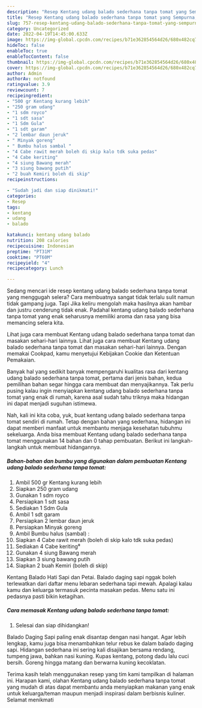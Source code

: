 ```yaml
---
description: "Resep Kentang udang balado sederhana tanpa tomat yang Sempurna, Buat Buka Puasa}"
title: "Resep Kentang udang balado sederhana tanpa tomat yang Sempurna, Buat Buka Puasa}"
slug: 757-resep-kentang-udang-balado-sederhana-tanpa-tomat-yang-sempurna-buat-buka-puasa
category: Uncategorized
date: 2022-04-19T14:45:00.633Z
image: https://img-global.cpcdn.com/recipes/b71e362854564d26/680x482cq70/kentang-udang-balado-sederhana-tanpa-tomat-foto-resep-utama.jpg
hideToc: false
enableToc: true
enableTocContent: false
thumbnail: https://img-global.cpcdn.com/recipes/b71e362854564d26/680x482cq70/kentang-udang-balado-sederhana-tanpa-tomat-foto-resep-utama.jpg
cover: https://img-global.cpcdn.com/recipes/b71e362854564d26/680x482cq70/kentang-udang-balado-sederhana-tanpa-tomat-foto-resep-utama.jpg
author: Admin
authorAv: notfound
ratingvalue: 3.9
reviewcount: 7
recipeingredient:
- "500 gr Kentang kurang lebih"
- "250 gram udang"
- "1 sdm royco"
- "1 sdt sasa"
- "1 Sdm Gula"
- "1 sdt garam"
- "2 lembar daun jeruk"
- " Minyak goreng"
- " Bumbu halus sambal "
- "4 Cabe rawit merah boleh di skip kalo tdk suka pedas"
- "4 Cabe keriting"
- "4 siung Bawang merah"
- "3 siung bawang putih"
- "2 buah Kemiri boleh di skip"
recipeinstructions:

- "Sudah jadi dan siap dinikmati!"
categories:
- Resep
tags:
- kentang
- udang
- balado

katakunci: kentang udang balado 
nutrition: 208 calories
recipecuisine: Indonesian
preptime: "PT31M"
cooktime: "PT60M"
recipeyield: "4"
recipecategory: Lunch

---
```



Sedang mencari ide resep kentang udang balado sederhana tanpa tomat yang menggugah selera? Cara membuatnya sangat tidak terlalu sulit namun tidak gampang juga. Tapi Jika keliru mengolah maka hasilnya akan hambar dan justru cenderung tidak enak. Padahal kentang udang balado sederhana tanpa tomat yang enak seharusnya memiliki aroma dan rasa yang bisa memancing selera kita.


Lihat juga cara membuat Kentang udang balado sederhana tanpa tomat dan masakan sehari-hari lainnya. Lihat juga cara membuat Kentang udang balado sederhana tanpa tomat dan masakan sehari-hari lainnya. Dengan memakai Cookpad, kamu menyetujui Kebijakan Cookie dan Ketentuan Pemakaian.

Banyak hal yang sedikit banyak mempengaruhi kualitas rasa dari kentang udang balado sederhana tanpa tomat, pertama dari jenis bahan, kedua pemilihan bahan segar hingga cara membuat dan menyajikannya. Tak perlu pusing kalau ingin menyiapkan kentang udang balado sederhana tanpa tomat yang enak di rumah, karena asal sudah tahu triknya maka hidangan ini dapat menjadi suguhan istimewa.


Nah, kali ini kita coba, yuk, buat kentang udang balado sederhana tanpa tomat sendiri di rumah. Tetap dengan bahan yang sederhana, hidangan ini dapat memberi manfaat untuk membantu menjaga kesehatan tubuhmu sekeluarga. Anda bisa membuat Kentang udang balado sederhana tanpa tomat menggunakan 14 bahan dan 0 tahap pembuatan. Berikut ini langkah-langkah untuk membuat hidangannya.

<!--inarticleads1-->

##### Bahan-bahan dan bumbu yang digunakan dalam pembuatan Kentang udang balado sederhana tanpa tomat:

1. Ambil 500 gr Kentang kurang lebih
1. Siapkan 250 gram udang
1. Gunakan 1 sdm royco
1. Persiapkan 1 sdt sasa
1. Sediakan 1 Sdm Gula
1. Ambil 1 sdt garam
1. Persiapkan 2 lembar daun jeruk
1. Persiapkan  Minyak goreng
1. Ambil  Bumbu halus (sambal) :
1. Siapkan 4 Cabe rawit merah (boleh di skip kalo tdk suka pedas)
1. Sediakan 4 Cabe keriting⁸
1. Gunakan 4 siung Bawang merah
1. Siapkan 3 siung bawang putih
1. Siapkan 2 buah Kemiri (boleh di skip)


Kentang Balado Hati Sapi dan Petai. Balado daging sapi nggak boleh terlewatkan dari daftar menu lebaran sederhana tapi mewah. Apalagi kalau kamu dan keluarga termasuk pecinta masakan pedas. Menu satu ini pedasnya pasti bikin ketagihan. 

<!--inarticleads2-->

##### Cara memasak Kentang udang balado sederhana tanpa tomat:


1. Selesai dan siap dihidangkan!

Balado Daging Sapi paling enak disantap dengan nasi hangat. Agar lebih lengkap, kamu juga bisa menambahkan telur rebus ke dalam balado daging sapi. Hidangan sederhana ini sering kali disajikan bersama rendang, tumpeng jawa, bahkan nasi kuning. Kupas kentang, potong dadu lalu cuci bersih. Goreng hingga matang dan berwarna kuning kecoklatan. 

Terima kasih telah menggunakan resep yang tim kami tampilkan di halaman ini. Harapan kami, olahan Kentang udang balado sederhana tanpa tomat yang mudah di atas dapat membantu anda menyiapkan makanan yang enak untuk keluarga/teman maupun menjadi inspirasi dalam berbisnis kuliner. Selamat menikmati
